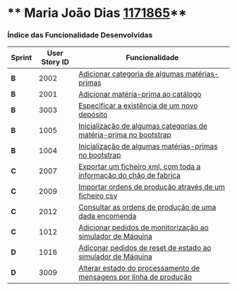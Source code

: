 ** Maria João Dias [1171865](./)**===============================
### Índice das Funcionalidade Desenvolvidas ###
| Sprint | User Story ID | Funcionalidade     ||--------|---------------|--------------------|
| **B**  | 2002 | [Adicionar categoria de algumas matérias-primas](SprintB/US2002.md) |
| **B**  | 2001 | [Adicionar matéria-prima ao catálogo](SprintB/US2001.md) |
| **B**  | 3003 | [Especificar a existência de um novo depósito](SprintB/US3003.md) |
| **B**  | 1005 | [Inicialização de algumas categorias de matéria-prima no bootstrap](SprintB/US1005.md) |
| **B**  | 1004 | [Inicialização de algumas matérias-primas no bootstrap](SprintB/US1004.md) |
| **C**  | 2007 | [Exportar um ficheiro xml, com toda a informação do chão de fabrica](SprintC/US2007.md) |
| **C**  | 2009 | [Importar ordens de produção através de um ficheiro csv](SprintC/US2009.md) |
| **C**  | 2012 | [Consultar as ordens de produção de uma dada encomenda](SprintC/US2012.md) |
| **C**  | 1012 | [Adicionar pedidos de monitorização ao simulador de Máquina](SprintC/US1012.md) |
| **D**  | 1016 | [Adiconar pedidos de reset de estado ao simulador de Máquina](SprintD/US1016.md) |
| **D**  | 3009 | [Alterar estado do processamento de mensagens por linha de produção](SprintD/US3009.md) |
